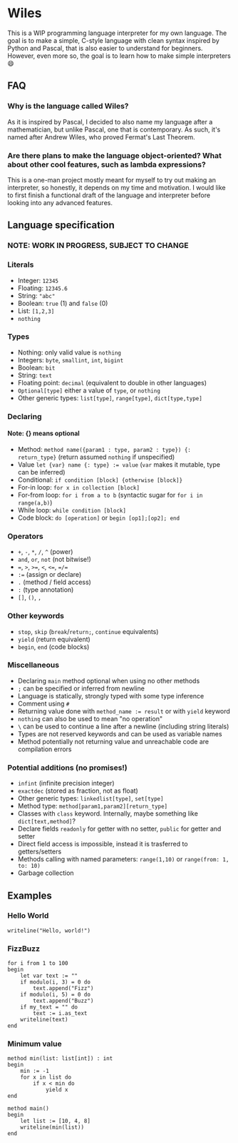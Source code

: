 # Wiles

This is a WIP programming language interpreter for my own language. The goal is to make a simple, C-style language with clean syntax inspired by Python and Pascal, that is also easier to understand for beginners. However, even more so, the goal is to learn how to make simple interpreters 😄

## FAQ
### Why is the language called Wiles?
As it is inspired by Pascal, I decided to also name my language after a mathematician, but unlike Pascal, one that is contemporary. As such, it's named after Andrew Wiles, who proved Fermat's Last Theorem.

### Are there plans to make the language object-oriented? What about other cool features, such as lambda expressions?
This is a one-man project mostly meant for myself to try out making an interpreter, so honestly, it depends on my time and motivation. I would like to first finish a functional draft of the language and interpreter before looking into any advanced features.

## Language specification
### NOTE: WORK IN PROGRESS, SUBJECT TO CHANGE

### Literals

- Integer: `12345`
- Floating: `12345.6`
- String: `"abc"`
- Boolean: `true` (1) and `false` (0)
- List: `[1,2,3]`
- `nothing`

### Types
- Nothing: only valid value is `nothing`
- Integers: `byte`, `smallint`, `int`, `bigint`
- Boolean: `bit`
- String: `text`
- Floating point: `decimal` (equivalent to double in other languages)
- `Optional[type]` either a value of `type`, or `nothing`
- Other generic types: `list[type]`, `range[type]`, `dict[type,type]`

### Declaring
#### Note: {} means optional
- Method: `method name({param1 : type, param2 : type}) {: return_type}` (return assumed `nothing` if unspecified)
- Value `let {var} name {: type} := value` (`var` makes it mutable, type can be inferred)
- Conditional: `if condition [block] {otherwise [block]}`
- For-in loop: `for x in collection [block]`
- For-from loop: `for i from a to b` (syntactic sugar for `for i in range(a,b)`)
- While loop: `while condition [block]`
- Code block: `do [operation]` or `begin [op1];[op2]; end`

### Operators
- `+`, `-`, `*`, `/`, `^` (power)
- `and`, `or`, `not` (not bitwise!)
- `=`, `>`, `>=`, `<`, `<=`, `=/=`
- `:=` (assign or declare)
- `.` (method / field access)
- `:` (type annotation)
- `[]`, `()`, `,`

### Other keywords
- `stop`, `skip` (`break`/`return;`, `continue` equivalents)
- `yield` (return equivalent)
- `begin`, `end` (code blocks)

### Miscellaneous
- Declaring `main` method optional when using no other methods
- `;` can be specified or inferred from newline
- Language is statically, strongly typed with some type inference
- Comment using `#`
- Returning value done with `method_name := result` or with `yield` keyword
- `nothing` can also be used to mean "no operation"
- `\` can be used to continue a line after a newline (including string literals)
- Types are not reserved keywords and can be used as variable names
- Method potentially not returning value and unreachable code are compilation errors 

### Potential additions (no promises!)
- `infint` (infinite precision integer)
- `exactdec` (stored as fraction, not as float)
- Other generic types:  `linkedlist[type]`, `set[type]`
- Method type: `method[param1,param2][return_type]`
- Classes with `class` keyword. Internally, maybe something like `dict[text,method]`?
- Declare fields `readonly` for getter with no setter, `public` for getter and setter
- Direct field access is impossible, instead it is trasferred to getters/setters
- Methods calling with named parameters: `range(1,10)` or `range(from: 1, to: 10)`
- Garbage collection

## Examples
### Hello World
```
writeline("Hello, world!")
```
### FizzBuzz
```
for i from 1 to 100
begin
    let var text := ""
    if modulo(i, 3) = 0 do
        text.append("Fizz")
    if modulo(i, 5) = 0 do
        text.append("Buzz")
    if my_text = "" do
        text := i.as_text
    writeline(text)
end 
```
### Minimum value

```
method min(list: list[int]) : int
begin
    min := -1
    for x in list do
        if x < min do
            yield x
end

method main()
begin
    let list := [10, 4, 8]
    writeline(min(list))
end
```
